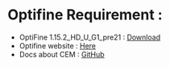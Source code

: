 # Optifine Requirement :
- OptiFine 1.15.2_HD_U_G1_pre21 : [Download](https://optifine.net/adloadx?f=preview_OptiFine_1.15.2_HD_U_G1_pre21.jar)
- Optifine website : [Here](https://optifine.net/home)
- Docs about CEM : [GitHub](https://github.com/sp614x/optifine/blob/master/OptiFineDoc/doc/cem_model.txt)